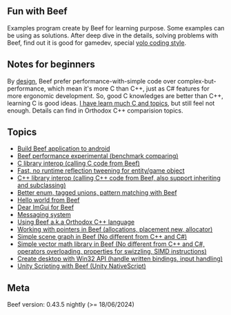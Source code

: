 Fun with Beef
-------------
Examples program create by Beef for learning purpose. Some examples can be using as solutions.
After deep dive in the details, solving problems with Beef, find out it is good for gamedev, special [yolo coding style](https://github.com/a327ex/blog/issues/24).


Notes for beginners
-------------------
By [design](https://www.beeflang.org/docs/foreward/), Beef prefer performance-with-simple
code over complex-but-performance, which mean it's more C than C++, just as C# features for more ergonomic development. So, good C knowledges are better than C++, learning C is good ideas. [I have learn much C and topics](https://github.com/maihd/maicstyle), but  still feel not enough. Details can find in Orthodox C++ comparision topics. 


Topics
------
- [Build Beef application to android](/Android)
- [Beef performance experimental (benchmark comparing)](/BeefPerfExpr)
- [C library interop (calling C code from Beef)](/CInterop)
- [Fast, no runtime reflection tweening for entity/game object](/ComptimeTweening)
- [C++ library interop (calling C++ code from Beef, also support inheriting and subclassing)](/CppInterop)
- [Better enum, tagged unions, pattern matching with Beef](/Enum)
- [Hello world from Beef](/HelloWorld)
- [Dear ImGui for Beef](/ImGui)
- [Messaging system](/MessageSystem)
- [Using Beef a.k.a Orthodox C++ language](/OrthodoxC%2B%2BComparing)
- [Working with pointers in Beef (allocations, placement new, allocator)](/Pointer)
- [Simple scene graph in Beef (No different from C++ and C#)](/SceneGraph)
- [Simple vector math library in Beef (No different from C++ and C#, operators overloading, properties for swizzling, SIMD instructions)](/VectorMath)
- [Create desktop with Win32 API (handle written bindings, input handling)](/Win32Window)
- [Unity Scripting with Beef (Unity NativeScript)](/UnityScripting)


Meta
----
Beef version: 0.43.5 nightly (>= 18/06/2024)